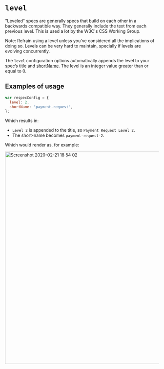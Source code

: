 # `level`

"Leveled" specs are generally specs that build on each other in a backwards compatible way. They generally include the text from each previous level. This is used a lot by the W3C's CSS Working Group.

Note: Refrain using a level unless you've considered all the implications of doing so. Levels can be very hard to maintain, specially if levels are evolving concurrently.

The `level` configuration options automatically appends the level to your spec’s title and [shortName](shortName). The level is an integer value greater than or equal to 0.

## Examples of usage

```js "example": "Set the current specification to level 2."
var respecConfig = {
  level: 2,
  shortName: "payment-request",
};
```

Which results in:

- `Level 2` is appended to the title, so `Payment Request Level 2`.
- The short-name becomes `payment-request-2`.

Which would render as, for example:

<img width="693" alt="Screenshot 2020-02-21 18 54 02" src="https://user-images.githubusercontent.com/870154/75014932-91dd6c80-54db-11ea-8890-08ab2f6ac7c3.png">
